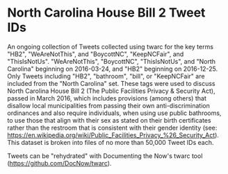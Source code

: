# North Carolina House Bill 2 Tweet IDs

An ongoing collection of Tweets collected using twarc for the key terms "HB2", "WeAreNotThis", and "BoycottNC", "KeepNCFair", and "ThisIsNotUs". "WeAreNotThis", "BoycottNC", "ThisIsNotUs", and "North Carolina" beginning on 2016-03-24, and "HB2" beginning on 2016-12-25. Only Tweets including "HB2", "bathroom", "bill", or "KeepNCFair" are included from the "North Carolina" set. These tags were used to discuss North Carolina House Bill 2 (The Public Facilities Privacy & Security Act), passed in March 2016, which includes provisions (among others) that disallow local municipalities from passing their own anti-discrimination ordinances and also require individuals, when using use public bathrooms, to use those that align with their sex as stated on their birth certificates rather than the restroom that is consistent with their gender identity (see: https://en.wikipedia.org/wiki/Public_Facilities_Privacy_%26_Security_Act). This dataset is broken into files of no more than 50,000 Tweet IDs each.

Tweets can be "rehydrated" with Documenting the Now's twarc tool (https://github.com/DocNow/twarc).
